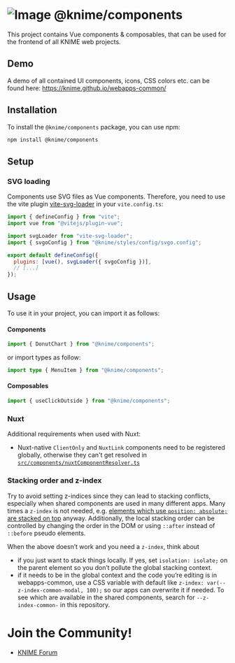 # ![Image](https://www.knime.com/sites/default/files/knime_logo_github_40x40_4layers.png) @knime/components

This project contains Vue components & composables, that can be used for the frontend of all KNIME web projects.

## Demo

A demo of all contained UI components, icons, CSS colors etc. can be found here:
https://knime.github.io/webapps-common/

## Installation

To install the `@knime/components` package, you can use npm:

```bash
npm install @knime/components
```

## Setup

### SVG loading

Components use SVG files as Vue components. Therefore, you need to use the vite plugin [vite-svg-loader](https://www.npmjs.com/package/vite-svg-loader) in your `vite.config.ts`:

```javascript
import { defineConfig } from "vite";
import vue from "@vitejs/plugin-vue";

import svgLoader from "vite-svg-loader";
import { svgoConfig } from "@knime/styles/config/svgo.config";

export default defineConfig({
  plugins: [vue(), svgLoader({ svgoConfig })],
  // [...]
});
```

## Usage

To use it in your project, you can import it as follows:

#### Components

```javascript
import { DonutChart } from "@knime/components";
```

or import types as follow:

```typescript
import type { MenuItem } from "@knime/components";
```

#### Composables

```javascript
import { useClickOutside } from "@knime/components";
```

### Nuxt

Additional requirements when used with Nuxt:

- Nuxt-native `ClientOnly` and `NuxtLink` components need to be registered globally,
  otherwise they can't get resolved in [`src/components/nuxtComponentResolver.ts`](src/components/nuxtComponentResolver.ts)

### Stacking order and z-index

Try to avoid setting z-indices since they can lead to stacking conflicts, especially when shared components are used in many different apps. Many times a `z-index` is not needed, e.g. [elements which use `position: absolute;` are stacked on top](Stacking) anyway. Additionally, the local stacking order can be controlled by changing the order in the DOM or using `::after` instead of `::before` pseudo elements.

When the above doesn’t work and you need a `z-index`, think about

- if you just want to stack things locally. If yes, set `isolation: isolate;` on the parent element so you don’t pollute the global stacking context.
- if it needs to be in the global context and the code you’re editing is in webapps-common, use a CSS variable with default like `z-index: var(--z-index-common-modal, 100);` so our apps can overwrite it if needed. To see which are available in the shared components, search for `--z-index-common-` in this repository.

# Join the Community!

- [KNIME Forum](https://forum.knime.com/)

[PostCSS]: https://postcss.org/
[postcss-nesting]: https://github.com/jonathantneal/postcss-nesting
[CSS Nesting specification]: https://tabatkins.github.io/specs/css-nesting/#nest-selector
